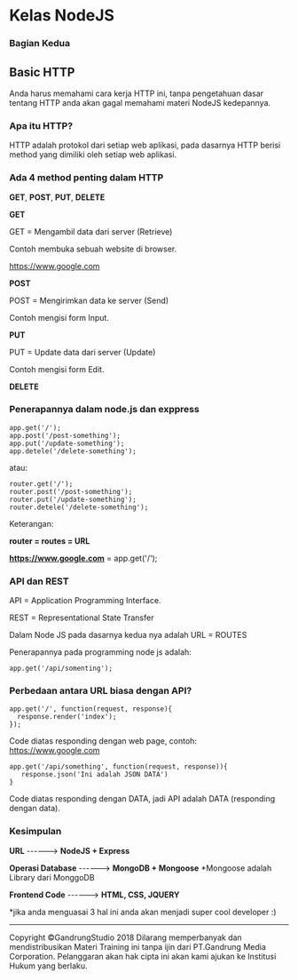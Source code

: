 # Kelas NodeJS

### Bagian Kedua 

## Basic HTTP

Anda harus memahami cara kerja HTTP ini, tanpa pengetahuan dasar tentang HTTP anda akan gagal memahami materi NodeJS kedepannya.

### Apa itu HTTP?

HTTP adalah protokol dari setiap web aplikasi, pada dasarnya HTTP berisi method yang dimiliki oleh setiap web aplikasi.

### Ada 4 method penting dalam HTTP

**GET**, **POST**, **PUT**, **DELETE**

**GET**

GET = Mengambil data dari server (Retrieve)

Contoh membuka sebuah website di browser.

https://www.google.com

**POST**

POST = Mengirimkan data ke server (Send)

Contoh mengisi form Input.

**PUT**

PUT = Update data dari server (Update)

Contoh mengisi form Edit.

**DELETE**

### Penerapannya dalam node.js dan exppress

    app.get('/');
    app.post('/post-something');
    app.put('/update-something');
    app.detele('/delete-something');

atau:

    router.get('/');
    router.post('/post-something');
    router.put('/update-something');
    router.detele('/delete-something');

Keterangan:

**router = routes = URL**

**https://www.google.com** = app.get('/');

### API dan REST

API = Application Programming Interface.

REST = Representational State Transfer

Dalam Node JS pada dasarnya kedua nya adalah URL = ROUTES

Penerapannya pada programming node js adalah:

    app.get('/api/somenting');

### Perbedaan antara URL biasa dengan API?

    app.get('/', function(request, response){
      response.render('index');
    });

Code diatas responding dengan web page, contoh: https://www.google.com

    app.get('/api/something', function(request, response)){
       response.json('Ini adalah JSON DATA') 
    }    

Code diatas responding dengan DATA, jadi API adalah DATA (responding dengan data).

### Kesimpulan

**URL** ------> **NodeJS + Express**

**Operasi Database** ------> **MongoDB + Mongoose** *Mongoose adalah Library dari MonggoDB

**Frontend Code** ------> **HTML, CSS, JQUERY**

*jika anda menguasai 3 hal ini anda akan menjadi super cool developer :)



---
Copyright &copy;GandrungStudio 2018 
Dilarang memperbanyak dan mendistribusikan Materi Training ini tanpa ijin dari PT.Gandrung Media Corporation. Pelanggaran akan hak cipta ini akan kami ajukan ke Institusi Hukum yang berlaku.